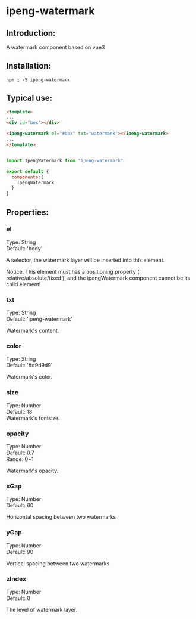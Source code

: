# ipeng-watermark

## Introduction:
A watermark component based on vue3

## Installation:
```
npm i -S ipeng-watermark
```

##  Typical use:
``` html
<template>
...
<div id="box"></div>

<ipeng-watermark el="#box" txt="watermark"></ipeng-watermark>
...
</template>
```

``` js

import IpengWatermark from "ipeng-watermark"

export default {
  components:{
    IpengWatermark
  }
}

```

## Properties:

### el
Type: String<br>
Default: 'body'<br>

A selector, the watermark layer will be inserted into this element. 

Notice: This element must has a positioning property ( relative/absolute/fixed ), and the ipengWatermark component cannot be its child element!

### txt
Type: String<br>
Default: 'ipeng-watermark'<br>

Watermark's content.

### color
Type: String<br>
Default: '#d9d9d9'<br>

Watermark's color.

### size
Type: Number<br>
Default: 18<br>
Watermark's fontsize.

### opacity
Type: Number<br>
Default: 0.7<br>
Range: 0~1<br>

Watermark's opacity.

### xGap
Type: Number<br>
Default: 60<br>

Horizontal spacing between two watermarks

### yGap
Type: Number<br>
Default: 90<br>

Vertical spacing between two watermarks

### zIndex
Type: Number<br>
Default: 0<br>

The level of watermark layer.




